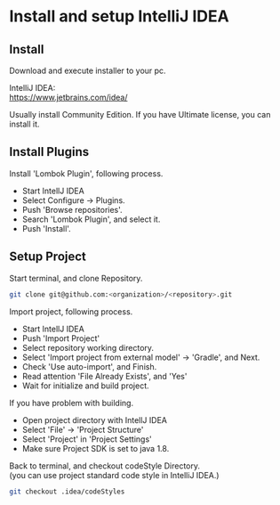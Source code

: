 # Install and setup IntelliJ IDEA

## Install

Download and execute installer to your pc.

IntelliJ IDEA:  
https://www.jetbrains.com/idea/

Usually install Community Edition.
If you have Ultimate license, you can install it.

## Install Plugins

Install 'Lombok Plugin', following process.

- Start IntellJ IDEA
- Select Configure -> Plugins.
- Push 'Browse repositories'.
- Search 'Lombok Plugin', and select it.
- Push 'Install'.

## Setup Project

Start terminal, and clone Repository.

```sh
git clone git@github.com:<organization>/<repository>.git
```

Import project, following process.
- Start IntellJ IDEA
- Push 'Import Project'
- Select repository working directory.
- Select 'Import project from external model' -> 'Gradle', and Next.
- Check 'Use auto-import', and Finish.
- Read attention 'File Already Exists', and 'Yes'
- Wait for initialize and build project.

If you have problem with building.
- Open project directory with IntellJ IDEA
- Select 'File' -> 'Project Structure'
- Select 'Project' in 'Project Settings'
- Make sure Project SDK is set to java 1.8.

Back to terminal, and checkout codeStyle Directory.  
(you can use project standard code style in IntelliJ IDEA.)

```sh
git checkout .idea/codeStyles
```
